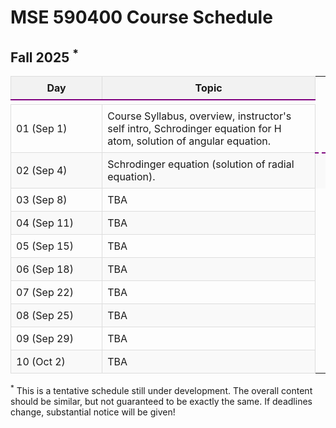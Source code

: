 # MSE 590400 Course Schedule

## Fall 2025 $^*$


<table style="border-collapse: collapse; width: 100%;">
  <colgroup>
    <col style="width:30%">
    <col style="width:70%">
  </colgroup>
  <tr style="background-color: #f2f2f2;">
    <th style="border: 1px solid #ddd; padding: 8px;">Day</th>
    <th style="border: 1px solid #ddd; padding: 8px;">Topic</th>
  </tr>
  <tr>
    <td colspan="2" style="border-top: 2px solid #800080;"></td> <!-- HLINE -->
  </tr>  
  <tr> <!-- week 1 -->
    <td style="border: 1px solid #ddd; padding: 8px;">01 (Sep 1)</td>
    <td style="border: 1px solid #ddd; padding: 8px;">Course Syllabus, overview, instructor's self intro, Schrodinger equation for H atom, solution of angular equation.</td>
  </tr>
  <tr style="background-color: #f9f9f9;">
    <td style="border: 1px solid #ddd; padding: 8px;">02 (Sep 4)</td>
    <td style="border: 1px solid #ddd; padding: 8px;">Schrodinger equation (solution of radial equation).</td>
  <td colspan="2" style="border-top: 2px dashed #800080;"></td> <!-- HLINE -->
  </tr>
  <tr> <!-- week 2 -->
    <td style="border: 1px solid #ddd; padding: 8px;">03 (Sep 8)</td>
    <td style="border: 1px solid #ddd; padding: 8px;"> TBA </td>
  </tr>  
  <tr style="background-color: #f9f9f9;">
    <td style="border: 1px solid #ddd; padding: 8px;">04 (Sep 11)</td>
    <td style="border: 1px solid #ddd; padding: 8px;">TBA</td>
  </tr>
  <tr> <!-- week 3 -->
    <td style="border: 1px solid #ddd; padding: 8px;">05 (Sep 15)</td>
    <td style="border: 1px solid #ddd; padding: 8px;">TBA</td>
  </tr>
  <tr style="background-color: #f9f9f9;">
    <td style="border: 1px solid #ddd; padding: 8px;">06 (Sep 18)</td>
    <td style="border: 1px solid #ddd; padding: 8px;">TBA</td>
  </tr> 
   <tr> <!-- week 4 -->
    <td style="border: 1px solid #ddd; padding: 8px;">07 (Sep 22)</td>
    <td style="border: 1px solid #ddd; padding: 8px;"> TBA </td>
  </tr>  
  <tr style="background-color: #f9f9f9;">
    <td style="border: 1px solid #ddd; padding: 8px;">08 (Sep 25)</td>
    <td style="border: 1px solid #ddd; padding: 8px;">TBA</td>
  </tr>
  <tr> <!-- week 5 -->
    <td style="border: 1px solid #ddd; padding: 8px;">09 (Sep 29)</td>
    <td style="border: 1px solid #ddd; padding: 8px;">TBA</td>
  </tr>
  <tr style="background-color: #f9f9f9;">
    <td style="border: 1px solid #ddd; padding: 8px;">10 (Oct 2)</td>
    <td style="border: 1px solid #ddd; padding: 8px;">TBA</td>
  </tr>       
</table>


$^*$ This is a tentative schedule still under development. The overall content should be similar, but not guaranteed to be exactly the same. If deadlines change, substantial notice will be given!
